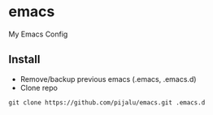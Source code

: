 # emacs
My Emacs Config

## Install
* Remove/backup previous emacs (.emacs, .emacs.d)
* Clone repo
```shell
git clone https://github.com/pijalu/emacs.git .emacs.d
```
